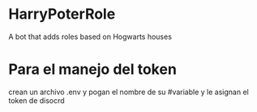# HarryPoterRole
A bot that adds roles based on Hogwarts houses

# Para el manejo del token
crean un archivo .env y pogan el nombre de su #variable y le asignan el token de disocrd